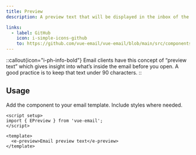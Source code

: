```yaml
---
title: Preview
description: A preview text that will be displayed in the inbox of the recipient.

links:
  - label: GitHub
    icon: i-simple-icons-github
    to: https://github.com/vue-email/vue-email/blob/main/src/components/EPreview.vue
---
```


::callout{icon="i-ph-info-bold"}
Email clients have this concept of “preview text” which gives insight into what’s inside the email before you open. A good practice is to keep that text under 90 characters.
::


## Usage
Add the component to your email template. Include styles where needed.

```vue
<script setup>
import { EPreview } from 'vue-email';
</script>

<template>
  <e-preview>Email preview text</e-preview>
</template>
```
